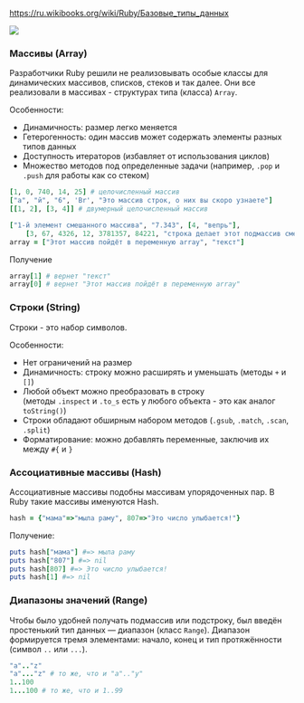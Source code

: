 
https://ru.wikibooks.org/wiki/Ruby/Базовые_типы_данных

[![](https://upload.wikimedia.org/wikibooks/ru/c/cf/RubyDataClasses.png)](https://ru.wikibooks.org/wiki/%D0%A4%D0%B0%D0%B9%D0%BB:RubyDataClasses.png)
### Массивы (Array)

Разработчики Ruby решили не реализовывать особые классы для динамических массивов, списков, стеков и так далее.
Они все реализовали в массивах - структурах типа (класса) `Array`.

Особенности:
- Динамичность: размер легко меняется
- Гетерогенность: один массив может содержать элементы разных типов данных
- Доступность итераторов (избавляет от использования циклов)
- Множество методов под определенные задачи (например, `.pop` и `.push` для работы как со стеком)

```ruby
[1, 0, 740, 14, 25] # целочисленный массив
["a", "й", "6", 'Br', "Это массив строк, о них вы скоро узнаете"]
[[1, 2], [3, 4]] # двумерный целочисленный массив

["1-й элемент смешанного массива", "7.343", [4, "вепрь"], 
    [3, 67, 4326, 12, 3781357, 84221, "строка делает этот подмассив смешанным, но это не беда"]]
array = ["Этот массив пойдёт в переменную array", "текст"]
```

Получение
```ruby
array[1] # вернет "текст"
array[0] # вернет "Этот массив пойдёт в переменную array"
```

### Строки (String)

Строки - это набор символов. 

Особенности:
- Нет ограничений на размер
- Динамичность: строку можно расширять и уменьшать (методы `+` и `[]`)
- Любой объект можно преобразовать в строку (методы `.inspect` и `.to_s` есть у любого объекта - это как аналог `toString()`)
- Строки обладают обширным набором методов (`.gsub`, `.match`, `.scan`, `.split`)
- Форматирование: можно добавлять переменные, заключив их между `#{` и `}`
### Ассоциативные массивы (Hash)

Ассоциативные массивы подобны массивам упорядоченных пар. В Ruby такие массивы именуются Hash.

```ruby
hash = {"мама"=>"мыла раму", 807=>"Это число улыбается!"}
```

Получение:
```ruby
puts hash["мама"] #=> мыла раму
puts hash["807"] #=> nil
puts hash[807] #=> Это число улыбается!
puts hash[1] #=> nil
```

### Диапазоны значений (Range)

Чтобы было удобней получать подмассив или подстроку, был введён простенький тип данных — диапазон (класс `Range`). Диапазон формируется тремя элементами: начало, конец и тип протяжённости (символ `..` или `...`).

```ruby
"a".."z"
"a"..."z" # то же, что и "a".."y"
1..100
1...100 # то же, что и 1..99
```

